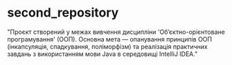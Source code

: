 # second_repository
"Проєкт створений у межах вивчення дисципліни 'Об’єктно-орієнтоване програмування' (ООП). Основна мета — опанування принципів ООП (інкапсуляція, спадкування, поліморфізм) та реалізація практичних завдань з використанням мови Java в середовищі IntelliJ IDEA."
